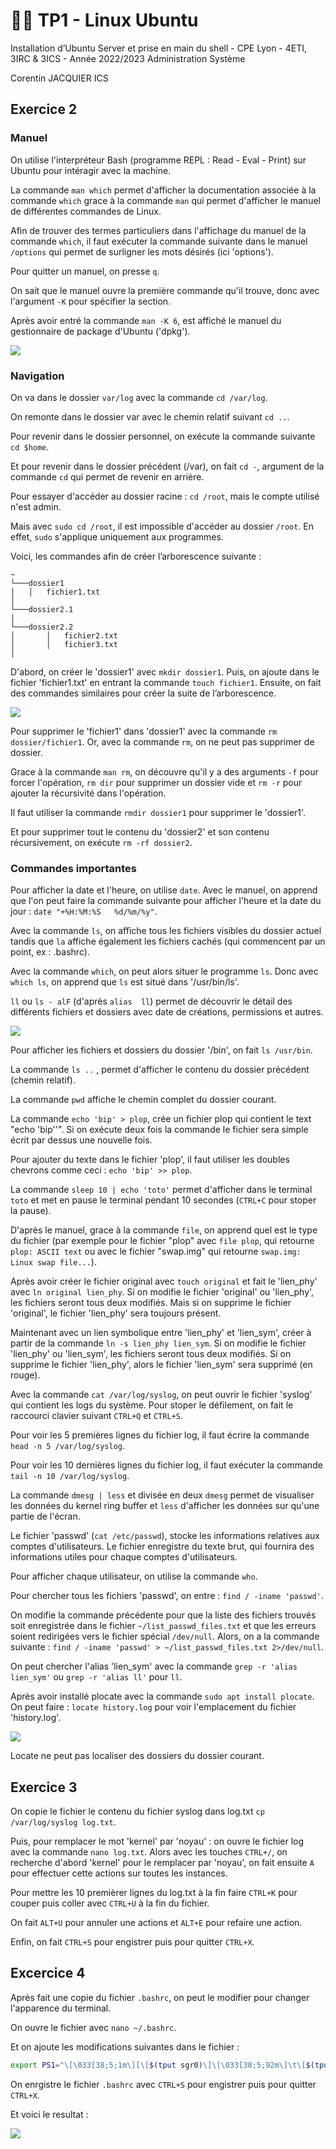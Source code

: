 # 👨‍💻 TP1 - Linux Ubuntu

Installation d’Ubuntu Server et prise en main du shell - CPE Lyon - 4ETI, 3IRC & 3ICS - Année 2022/2023 Administration Système

Corentin JACQUIER ICS

## Exercice 2

### Manuel 

On utilise l'interpréteur Bash (programme REPL : Read - Eval - Print) sur Ubuntu pour intéragir avec la machine.

La commande `man which`  permet d'afficher la documentation associée à la commande `which` grace à la commande `man` qui permet d'afficher le manuel de différentes commandes de Linux.

Afin de trouver des termes particuliers dans l'affichage du manuel de la commande `which`, il faut exécuter la commande suivante dans le manuel `/options` qui permet de surligner les mots désirés (ici 'options'). 

Pour quitter un manuel, on presse `q`. 

On sait que le manuel ouvre la première commande qu'il trouve, donc avec l'argument `-K` pour spécifier la section. 

Après avoir entré la commande `man -K 6`, est affiché le manuel du gestionnaire de package d'Ubuntu ('dpkg').  

<img src="https://media.discordapp.net/attachments/1017478318934724638/1017478953184804954/Screenshot_from_2022-09-08_18-57-51.png?width=900&height=800">


### Navigation

On va dans le dossier `var/log` avec la commande `cd /var/log`. 

On remonte dans le dossier var avec le chemin relatif suivant `cd ..`.

Pour revenir dans le dossier personnel, on exécute la commande suivante `cd $home`.

Et pour revenir dans le dossier précédent (/var), on fait `cd -`, argument  de la commande `cd` qui permet de revenir en arrière. 

Pour essayer d'accéder au dossier racine : `cd /root`, mais le compte utilisé n'est admin.  

Mais avec `sudo cd /root`, il est impossible d'accéder au dossier `/root`. En effet, `sudo` s'applique uniquement aux programmes.

Voici, les commandes afin de créer l’arborescence suivante : 
```
~
└───dossier1
│   │   fichier1.txt
│
└───dossier2.1
│ 
└───dossier2.2
│       │   fichier2.txt
│       │   fichier3.txt
│   
```

D'abord, on créer le 'dossier1' avec `mkdir dossier1`. Puis, on ajoute dans le fichier 'fichier1.txt' en entrant la commande `touch fichier1`. Ensuite, on fait des commandes similaires pour créer la suite de l’arborescence. 

<img src="https://media.discordapp.net/attachments/1017478318934724638/1017480130693693460/unknown.png">

Pour supprimer le 'fichier1' dans 'dossier1' avec la commande `rm dossier/fichier1`. Or, avec la commande `rm`, on ne peut pas supprimer de dossier.

Grace à la commande `man rm`, on découvre qu'il y a des arguments `-f` pour forcer  l'opération, `rm dir` pour supprimer un dossier vide et `rm -r` pour ajouter la récursivité dans l'opération. 

Il faut utiliser la commande `rmdir dossier1` pour supprimer le 'dossier1'.

Et pour supprimer tout le contenu du 'dossier2' et son contenu récursivement, on exécute `rm -rf dossier2`.

### Commandes importantes 

Pour afficher la date et  l'heure, on utilise `date`. Avec le manuel, on apprend que l'on peut faire la commande suivante pour afficher l'heure et la date du jour :  `date "+%H:%M:%S   %d/%m/%y"`. 

Avec la commande `ls`, on affiche tous les fichiers visibles du dossier actuel tandis que `la` affiche également les fichiers cachés (qui commencent par un point, ex : .bashrc). 

Avec la commande `which`, on peut alors situer le programme `ls`. Donc avec `which ls`, on apprend que `ls` est situé dans '/usr/bin/ls'.

`ll` ou `ls - alF` (d'après `alias  ll`) permet de découvrir le détail des différents fichiers et dossiers avec date de créations, permissions et autres. 

<img src="https://media.discordapp.net/attachments/1017478318934724638/1017481290351661177/unknown.png">

Pour afficher les fichiers et dossiers du dossier '/bin', on fait `ls /usr/bin`.

La commande  `ls ..` , permet d'afficher le contenu du dossier précédent (chemin relatif). 

La commande `pwd` affiche le chemin complet du dossier courant. 

La commande `echo 'bip' > plop`, crée un fichier plop qui contient le text "echo 'bip''". Si on exécute deux fois la commande le fichier sera simple écrit par dessus une nouvelle fois. 

Pour ajouter du texte dans le fichier 'plop', il faut utiliser les doubles chevrons comme ceci : `echo 'bip' >> plop`.

La commande `sleep 10 | echo 'toto'` permet d'afficher dans le terminal `toto` et met en pause le terminal pendant 10 secondes (`CTRL+C` pour stoper la pause). 

D'après le manuel, grace à la commande `file`, on apprend quel est le type du fichier (par exemple pour le fichier "plop" avec `file plop`, qui retourne `plop: ASCII text` ou avec le fichier "swap.img" qui retourne `swap.img: Linux swap file...`).

 Après avoir créer le fichier original avec `touch original` et fait le 'lien_phy' avec `ln original lien_phy`. Si on modifie le fichier 'original' ou 'lien_phy', les fichiers seront tous deux modifiés. 
Mais si on supprime le fichier 'original', le fichier 'lien_phy' sera toujours présent. 

Maintenant avec un lien symbolique entre 'lien_phy' et 'lien_sym', créer à partir de la commande `ln -s lien_phy lien_sym`. Si on modifie le fichier 'lien_phy' ou 'lien_sym', les fichiers seront tous deux modifiés. 
Si on supprime le fichier 'lien_phy', alors le fichier 'lien_sym' sera supprimé (en rouge). 

Avec la commande `cat /var/log/syslog`, on peut ouvrir le fichier 'syslog' qui contient les logs du système. Pour stoper le défilement, on fait le raccourci clavier suivant `CTRL+Q` et `CTRL+S`. 

Pour voir les 5 premières lignes du fichier log, il faut écrire la commande `head -n 5 /var/log/syslog`. 

Pour voir les 10 dernières lignes du fichier log, il faut exécuter la commande `tail -n 10 /var/log/syslog`. 

La commande `dmesg | less`  et divisée en deux `dmesg` permet de visualiser les données du kernel ring buffer et `less` d'afficher les données sur qu'une partie de l'écran.

Le fichier 'passwd' (`cat /etc/passwd`), stocke les informations relatives aux comptes d'utilisateurs. Le fichier enregistre du texte brut, qui fournira des informations utiles pour chaque comptes d'utilisateurs. 

Pour afficher chaque utilisateur, on utilise la commande `who`. 

Pour chercher tous les fichiers 'passwd', on entre : `find / -iname 'passwd'`. 

On modifie la commande précédente pour que la liste des fichiers trouvés soit enregistrée dans le fichier `~/list_passwd_files.txt` et que les erreurs soient redirigées vers le fichier spécial `/dev/null`. Alors, on a la commande suivante : `find / -iname 'passwd' > ~/list_passwd_files.txt 2>/dev/null`.

On peut chercher l'alias 'lien_sym' avec la commande `grep -r 'alias lien_sym'` ou `grep -r 'alias ll'` pour `ll`. 

Après avoir installé plocate avec la commande `sudo apt install plocate`. On peut faire : `locate history.log` pour voir l'emplacement du fichier 'history.log'. 

<img src="https://media.discordapp.net/attachments/1017478318934724638/1017480756030873730/unknown.png">

Locate ne peut pas localiser des dossiers du dossier courant. 

## Exercice 3

On copie le fichier le contenu du fichier syslog dans log.txt `cp /var/log/syslog log.txt`. 

Puis, pour remplacer le mot 'kernel' par 'noyau' : on ouvre le fichier log avec la commande `nano log.txt`.  Alors avec les touches `CTRL+/`, on recherche d'abord 'kernel' pour le remplacer par 'noyau', on fait ensuite `A` pour effectuer cette actions sur toutes les instances. 

Pour mettre les 10 premièrer lignes du log.txt à la fin faire `CTRL+K` pour couper puis coller avec `CTRL+U` à la fin du fichier. 

On fait `ALT+U` pour annuler une actions et `ALT+E` pour refaire une action. 

Enfin, on fait `CTRL+S` pour engistrer puis pour quitter `CTRL+X`.

## Excercice 4

Après fait une copie du fichier `.bashrc`, on peut le modifier pour changer l'apparence du terminal.

On ouvre le fichier avec `nano ~/.bashrc`. 

Et on ajoute les modifications suivantes dans le fichier : 

```bash
export PS1="\[\033[38;5;1m\][\[$(tput sgr0)\]\[\033[38;5;92m\]\t\[$(tput sgr0)\]\[\033[38;5;1m\]]\[$(tput sgr0)\]-\[$(tput sgr0)\]\[\033[38;5;10m\]\u@\h\[$(tput sgr0)\]:\[$(tput sgr0)\]\[\033[38;5;51m\]\w\[$(tput sgr0)\]"
```

On enrgistre le fichier `.bashrc` avec `CTRL+S` pour engistrer puis pour quitter `CTRL+X`.

Et voici le resultat : 

<img src="https://media.discordapp.net/attachments/1017478318934724638/1017478499575025684/Screenshot_from_2022-09-08_18-47-07.png">
